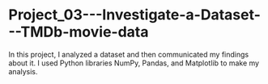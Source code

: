 # Project_03---Investigate-a-Dataset---TMDb-movie-data

In this project, I analyzed a dataset and then communicated my findings about it. I used Python libraries NumPy, Pandas, and Matplotlib to make my analysis.
